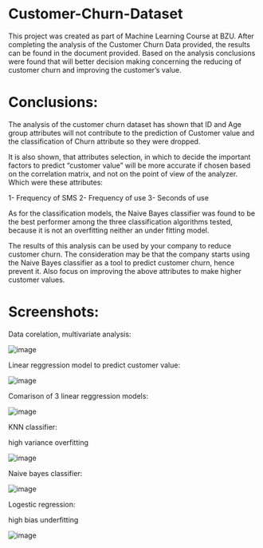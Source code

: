 # Customer-Churn-Dataset
This project was created as part of Machine Learning Course at BZU.
After completing the analysis of the Customer Churn Data provided, the results can be found in the document provided. Based on the analysis conclusions were found that will better decision making concerning the reducing of customer churn and improving the customer’s value.

# Conclusions:
<p>The analysis of the customer churn dataset has shown that ID and Age group attributes will not contribute to the prediction of Customer value and the classification of Churn attribute so they were dropped. </p>
<p>It is also shown, that attributes selection, in which to decide the important factors to predict “customer value” will be more accurate if chosen based on the correlation matrix, and not on the point of view of the analyzer. Which were these attributes:</p>
1-	Frequency of SMS
2-	Frequency of use
3-	Seconds of use
<p>As for the classification models, the Naive Bayes classifier was found to be the best performer among the three classification algorithms tested, because it is not an overfitting neither an under fitting model.</p>
<p>The results of this analysis can be used by your company to reduce customer churn. The consideration may be that the company starts using the Naive Bayes classifier as a tool to predict customer churn, hence prevent it. Also focus on improving the above attributes to make higher customer values. </p>

# Screenshots:
<p>Data corelation, multivariate analysis:</p>

![image](https://user-images.githubusercontent.com/65151701/218584896-412ea09d-881e-40df-94e3-95a0557ffbb9.png)

<p>Linear reggression model to predict customer value:</p>

![image](https://user-images.githubusercontent.com/65151701/218584943-bff105d5-be07-4e69-88a5-825fc87a5f53.png)

<p> Comarison of 3 linear reggression models:</p>

![image](https://user-images.githubusercontent.com/65151701/218585013-fab797a1-11a1-4b55-a564-2625122acde2.png)

<p> KNN classifier: </p>
high variance overfitting

![image](https://user-images.githubusercontent.com/65151701/218585100-0c3e9a1f-a5d5-467c-a361-003f33c390c5.png)

<p>Naive bayes classifier: </p>

![image](https://user-images.githubusercontent.com/65151701/218585183-2561c70f-8770-412d-8ecd-fdb804d13879.png)

<p>Logestic regression: </p>
high bias underfitting

![image](https://user-images.githubusercontent.com/65151701/218585266-795f7871-f2fe-47bd-8317-d7defa77913d.png)
